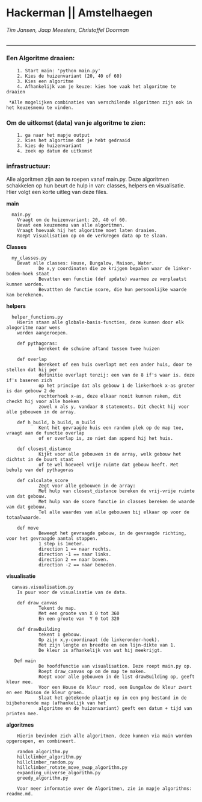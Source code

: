 # Hackerman || Amstelhaegen
###### Tim Jansen, Jaap Meesters, Christoffel Doorman
------------------------------------------------

### Een Algoritme draaien:

        1. Start main: 'python main.py'
        2. Kies de huizenvariant (20, 40 of 60)
        3. Kies een algoritme
        4. Afhankelijk van je keuze: kies hoe vaak het algoritme te draaien
        
     *Alle mogelijken combinaties van verschilende algoritmen zijn ook in het keuzesmenu te vinden.
    
### Om de uitkomst (data) van je algoritme te zien:

        1. ga naar het mapje output
        2. kies het algortime dat je hebt gedraaid
        3. kies de huizenvariant
        4. zoek op datum de uitkomst
        
### infrastructuur:
        
   Alle algoritmen zijn aan te roepen vanaf main.py. Deze algoritmen schakkelen op hun beurt de hulp in van: classes, helpers en
   visualisatie. Hier volgt een korte uitleg van deze files.
        
**main**
        
      main.py
        Vraagt om de huizenvariant: 20, 40 of 60.
        Bevat een keuzemenu van alle algoritmen.
        Vraagt hoevaak hij het algoritme moet laten draaien.
        Roept Visualisation op om de verkregen data op te slaan. 
                   
**Classes**
        
      my_classes.py
        Bevat alle classes: House, Bungalow, Maison, Water.
                De x,y coordinaten die ze krijgen bepalen waar de linker-bodem-hoek staat
                Bevatten een functie (def update) waarmee ze verplaatst kunnen worden.
                Bevattten de functie score, die hun persoonlijke waarde kan berekenen.
        
**helpers** 

      helper_functions.py
        Hierin staan alle globale-basis-functies, deze kunnen door elk alogoritme naar wens
        worden aangeroepen. 
        
        def pythagoras:
                berekent de schuine aftand tussen twee huizen
               
        def overlap
                Berekent of een huis overlapt met een ander huis, door te stellen dat hij per
                definitie overlapt tenzij: een van de 8 if's waar is. deze if's baseren zich
                op het principe dat als gebouw 1 de linkerhoek x-as groter is dan gebouw 2 de
                rechterhoek x-as, deze elkaar nooit kunnen raken, dit checkt hij voor alle hoeken
                zowel x als y, vandaar 8 statements. Dit checkt hij voor alle gebouwen in de array.
              
        def h_build, b_build, m_build
                Kent het gevraagde huis een random plek op de map toe, vraagt aan de functie overlap
                of er overlap is, zo niet dan append hij het huis.
         
        def closest_distance
                Kijkt voor alle gebouwen in de array, welk gebouw het dichtst in de buurt staat
                of te wel hoeveel vrije ruimte dat gebouw heeft. Met behulp van def pythagoras
                
        def calculate_score
                Zegt voor alle gebouwen in de array:
                Met hulp van closest_distance bereken de vrij-vrije ruimte van dat gebouw.
                Met hulp van de score functie in classes bereken de waarde van dat gebouw.
                Tel alle waardes van alle gebouwen bij elkaar op voor de totaalwaarde.
                
        def move
                Beweegt het gevraagde gebouw, in de gevraagde richting, voor het gevraagde aantal stappen.
                1 step is 1meter.
                direction 1 == naar rechts.
                direction -1 == naar links.
                direction 2 == naar boven.
                direction -2 == naar beneden.
        
**visualisatie**    
        
      canvas.visualisation.py
        Is puur voor de visualisatie van de data. 
        
        def draw_canvas
                Tekent de map.
                Met een groote van X 0 tot 360
                En een groote van  Y 0 tot 320
                
        def drawBuilding
                tekent 1 gebouw.
                Op zijn x,y-coordinaat (de linkeronder-hoek).  
                Met zijn lengte en breedte en een lijn-dikte van 1.
                De kleur is afhankelijk van wat hij meekrijgt.
       
       Def main
                De hoofdfunctie van visualisation. Deze roept main.py op.       
                Roept draw_canvas op om de map te maken. 
                Roept voor alle gebouwen in de list drawBuilding op, geeft kleur mee.
                Voor een House de kleur rood, een Bungalow de kleur zwart en een Maison de kleur groen.
                Slaat het getekende plaatje op in een png bestand in de bijbehorende map (afhankelijk van het
                algoritme en de huizenvariant) geeft een datum + tijd van printen mee. 
              
**algoritmes**        

        Hierin bevinden zich alle algoritmen, deze kunnen via main worden opgeroepen, en combineert.
        
        random_algorithm.py
        hillclimber_algorithm.py
        hillclimber_random.py
        hillclimber_rotate_move_swap_algorithm.py
        expanding_universe_algorithm.py
        greedy_algorithm.py     
        
        Voor meer informatie over de Algoritmen, zie in mapje algorithms: readme.md.
    
        





    
    
    
    


